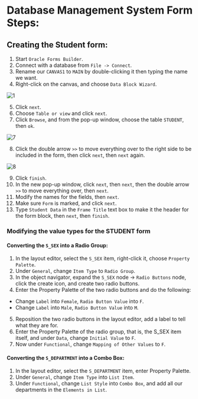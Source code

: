 # Database Management System Form Steps:
## Creating the Student form:
1. Start `Oracle Forms Builder`.
2. Connect with a database from `File -> Connect`.
3. Rename our `CANVAS1` to `MAIN` by double-clicking it then typing the name we want.
4. Right-click on the canvas, and choose `Data Block Wizard`.

![1](https://user-images.githubusercontent.com/26281629/208675774-6e89660c-d3ab-445a-9139-55d08bd88503.png)

5. Click `next`.
6. Choose `Table or view` and click `next`.
7. Click `Browse`, and from the pop-up window, choose the table `STUDENT`, then `ok`.

![7](https://user-images.githubusercontent.com/26281629/208676576-29e17189-7c43-4431-a670-969167bdd682.png)

8. Click the double arrow `>>` to move everything over to the right side to be included in the form, then click `next`, then `next` again.

![8](https://user-images.githubusercontent.com/26281629/208677141-476b0561-f2a3-4d7a-89ae-1a840adc4847.png)

9. Click `finish`.
10. In the new pop-up window, click `next`, then `next`, then the double arrow `>>` to move everything over, then `next`.
11. Modify the names for the fields, then `next`.
12. Make sure `Form` is marked, and click `next`.
13. Type `Student Data` in the `Frame Title` text box to make it the header for the form block, then `next`, then `finish`.

### Modifying the value types for the STUDENT form
#### Converting the `S_SEX` into a Radio Group:
1. In the layout editor, select the `S_SEX` item, right-click it, choose `Property Palette`.
2. Under `General`, change `Item Type` to `Radio Group`.
3. In the object navigator, expand the `S_SEX` node -> `Radio Buttons` node, click the create icon, and create two radio buttons.
4. Enter the Property Palette of the two radio buttons and do the following:
- Change `Label` into `Female`, `Radio Button Value` into `F`.
- Change `Label` into `Male`, `Radio Button Value` into `M`.
5. Reposition the two radio buttons in the layout editor, add a label to tell what they are for.
6. Enter the Property Palette of the radio group, that is, the S_SEX item itself, and under `Data`, change `Initial Value` to `F`.
7. Now under `Functional`, change `Mapping of Other Values` to `F`.

#### Converting the `S_DEPARTMENT` into a Combo Box:
1. In the layout editor, select the `S_DEPARTMENT` item, enter Property Palette.
2. Under `General`, change `Item Type` into `List Item`.
3. Under `Functional`, change `List Style` into `Combo Box`, and add all our departments in the `Elements in List`.
